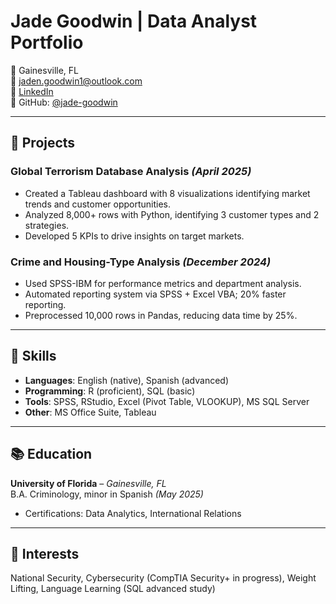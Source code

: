 
# Jade Goodwin | Data Analyst Portfolio

📍 Gainesville, FL  
📧 [jaden.goodwin1@outlook.com](mailto:jaden.goodwin1@outlook.com)   
🔗 [LinkedIn](https://linkedin.com/in/jade-goodwin-9a3152254)  
🔗 GitHub: [@jade-goodwin](https://github.com/jade-goodwin)  

---

## 💼 Projects

### Global Terrorism Database Analysis *(April 2025)*
- Created a Tableau dashboard with 8 visualizations identifying market trends and customer opportunities.
- Analyzed 8,000+ rows with Python, identifying 3 customer types and 2 strategies.
- Developed 5 KPIs to drive insights on target markets.

### Crime and Housing-Type Analysis *(December 2024)*
- Used SPSS-IBM for performance metrics and department analysis.
- Automated reporting system via SPSS + Excel VBA; 20% faster reporting.
- Preprocessed 10,000 rows in Pandas, reducing data time by 25%.

---

## 🧠 Skills

- **Languages**: English (native), Spanish (advanced)
- **Programming**: R (proficient), SQL (basic)
- **Tools**: SPSS, RStudio, Excel (Pivot Table, VLOOKUP), MS SQL Server
- **Other**: MS Office Suite, Tableau

---

## 📚 Education

**University of Florida** – *Gainesville, FL*  
B.A. Criminology, minor in Spanish *(May 2025)*  
- Certifications: Data Analytics, International Relations

---

## 🔐 Interests

National Security, Cybersecurity (CompTIA Security+ in progress), Weight Lifting, Language Learning (SQL advanced study)

